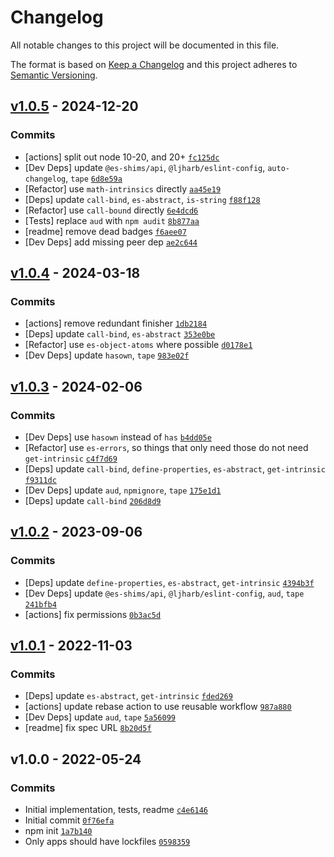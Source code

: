 # Changelog

All notable changes to this project will be documented in this file.

The format is based on [Keep a Changelog](https://keepachangelog.com/en/1.0.0/)
and this project adheres to [Semantic Versioning](https://semver.org/spec/v2.0.0.html).

## [v1.0.5](https://github.com/es-shims/Array.prototype.unshift/compare/v1.0.4...v1.0.5) - 2024-12-20

### Commits

- [actions] split out node 10-20, and 20+ [`fc125dc`](https://github.com/es-shims/Array.prototype.unshift/commit/fc125dcdd8cb8c844dd8a73d9025a1370e6a6aa7)
- [Dev Deps] update `@es-shims/api`, `@ljharb/eslint-config`, `auto-changelog`, `tape` [`6d8e59a`](https://github.com/es-shims/Array.prototype.unshift/commit/6d8e59a8292483acf9b9c7664b6ff7bef7b671f8)
- [Refactor] use `math-intrinsics` directly [`aa45e19`](https://github.com/es-shims/Array.prototype.unshift/commit/aa45e19608bb2780af7f77f47079c6344d588750)
- [Deps] update `call-bind`, `es-abstract`, `is-string` [`f88f128`](https://github.com/es-shims/Array.prototype.unshift/commit/f88f128f1d7938be2db2199f960ffee72c5b3b98)
- [Refactor] use `call-bound` directly [`6e4dcd6`](https://github.com/es-shims/Array.prototype.unshift/commit/6e4dcd6319ec848bb734305fce243735a00fab08)
- [Tests] replace `aud` with `npm audit` [`8b877aa`](https://github.com/es-shims/Array.prototype.unshift/commit/8b877aa73a36f478e3ad624feb6f30b2cc2f5d34)
- [readme] remove dead badges [`f6aee07`](https://github.com/es-shims/Array.prototype.unshift/commit/f6aee072e9fc834617188fda7c58e11b94b87dae)
- [Dev Deps] add missing peer dep [`ae2c644`](https://github.com/es-shims/Array.prototype.unshift/commit/ae2c644f2f912403391ad6b33fc6cf6df2823bcb)

## [v1.0.4](https://github.com/es-shims/Array.prototype.unshift/compare/v1.0.3...v1.0.4) - 2024-03-18

### Commits

- [actions] remove redundant finisher [`1db2184`](https://github.com/es-shims/Array.prototype.unshift/commit/1db2184cca3cd769ad8f628bf80bdc2341d9dee9)
- [Deps] update `call-bind`, `es-abstract` [`353e0be`](https://github.com/es-shims/Array.prototype.unshift/commit/353e0be876a176412909ef764c73ffd00e1e5023)
- [Refactor] use `es-object-atoms` where possible [`d0178e1`](https://github.com/es-shims/Array.prototype.unshift/commit/d0178e1e393db43c7e02cb927fc7001b6ab0e6bb)
- [Dev Deps] update `hasown`, `tape` [`983e02f`](https://github.com/es-shims/Array.prototype.unshift/commit/983e02f563875a97264ec022a90cb59e279dd1fa)

## [v1.0.3](https://github.com/es-shims/Array.prototype.unshift/compare/v1.0.2...v1.0.3) - 2024-02-06

### Commits

- [Dev Deps] use `hasown` instead of `has` [`b4dd05e`](https://github.com/es-shims/Array.prototype.unshift/commit/b4dd05ee16ccf5c25064a938d776ad1eddebdd5b)
- [Refactor] use `es-errors`, so things that only need those do not need `get-intrinsic` [`c4f7d69`](https://github.com/es-shims/Array.prototype.unshift/commit/c4f7d69668a988f16202f45db69f4e6865fdc4a7)
- [Deps] update `call-bind`, `define-properties`, `es-abstract`, `get-intrinsic` [`f9311dc`](https://github.com/es-shims/Array.prototype.unshift/commit/f9311dc003fb775b88fcf5bb7f9b59cdec4019be)
- [Dev Deps] update `aud`, `npmignore`, `tape` [`175e1d1`](https://github.com/es-shims/Array.prototype.unshift/commit/175e1d1f8a642821275039c5f357e95e30f3a71f)
- [Deps] update `call-bind` [`206d8d9`](https://github.com/es-shims/Array.prototype.unshift/commit/206d8d9ba5cd78970bd1da814c49922d178d5899)

## [v1.0.2](https://github.com/es-shims/Array.prototype.unshift/compare/v1.0.1...v1.0.2) - 2023-09-06

### Commits

- [Deps] update `define-properties`, `es-abstract`, `get-intrinsic` [`4394b3f`](https://github.com/es-shims/Array.prototype.unshift/commit/4394b3f60d920f6207d87e835d15cf74e78febd3)
- [Dev Deps] update `@es-shims/api`, `@ljharb/eslint-config`, `aud`, `tape` [`241bfb4`](https://github.com/es-shims/Array.prototype.unshift/commit/241bfb49ffe18050697710f699b780efca56de8d)
- [actions] fix permissions [`0b3ac5d`](https://github.com/es-shims/Array.prototype.unshift/commit/0b3ac5d6b1de7caf95c0b99514144fbfd4577a34)

## [v1.0.1](https://github.com/es-shims/Array.prototype.unshift/compare/v1.0.0...v1.0.1) - 2022-11-03

### Commits

- [Deps] update `es-abstract`, `get-intrinsic` [`fded269`](https://github.com/es-shims/Array.prototype.unshift/commit/fded2693d96d389f8c06a19934f78ca30e797458)
- [actions] update rebase action to use reusable workflow [`987a880`](https://github.com/es-shims/Array.prototype.unshift/commit/987a88017d475d7c510e0d4dd25ca49f87f1a046)
- [Dev Deps] update `aud`, `tape` [`5a56099`](https://github.com/es-shims/Array.prototype.unshift/commit/5a56099692d818f90a878aefd5189915c4c17c92)
- [readme] fix spec URL [`8b20d5f`](https://github.com/es-shims/Array.prototype.unshift/commit/8b20d5f6eb5fe0b0048295052133813e98181f24)

## v1.0.0 - 2022-05-24

### Commits

- Initial implementation, tests, readme [`c4e6146`](https://github.com/es-shims/Array.prototype.unshift/commit/c4e61469620a257bd11e12a403f0c5b951d88c04)
- Initial commit [`0f76efa`](https://github.com/es-shims/Array.prototype.unshift/commit/0f76efae24a0cf522984280b4f808f4fc89d4311)
- npm init [`1a7b140`](https://github.com/es-shims/Array.prototype.unshift/commit/1a7b140d27b8942e2253a7d230d7aa870c72d2bc)
- Only apps should have lockfiles [`0598359`](https://github.com/es-shims/Array.prototype.unshift/commit/0598359a42b3c707857cac9f6d5a74082d2ccfca)
